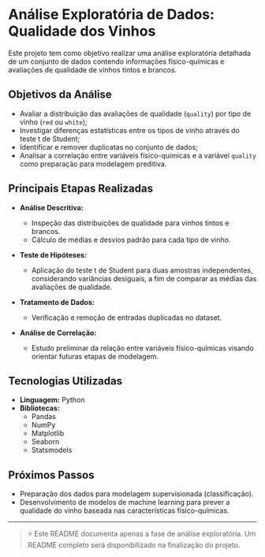 # Análise Exploratória de Dados: Qualidade dos Vinhos

Este projeto tem como objetivo realizar uma análise exploratória detalhada de um conjunto de dados contendo informações físico-químicas e avaliações de qualidade de vinhos tintos e brancos.

## Objetivos da Análise

- Avaliar a distribuição das avaliações de qualidade (`quality`) por tipo de vinho (`red` ou `white`);
- Investigar diferenças estatísticas entre os tipos de vinho através do teste t de Student;
- Identificar e remover duplicatas no conjunto de dados;
- Analisar a correlação entre variáveis físico-químicas e a variável `quality` como preparação para modelagem preditiva.

## Principais Etapas Realizadas

- **Análise Descritiva:**
  - Inspeção das distribuições de qualidade para vinhos tintos e brancos.
  - Cálculo de médias e desvios padrão para cada tipo de vinho.
  
- **Teste de Hipóteses:**
  - Aplicação do teste t de Student para duas amostras independentes, considerando variâncias desiguais, a fim de comparar as médias das avaliações de qualidade.
  
- **Tratamento de Dados:**
  - Verificação e remoção de entradas duplicadas no dataset.
  
- **Análise de Correlação:**
  - Estudo preliminar da relação entre variáveis físico-químicas visando orientar futuras etapas de modelagem.

## Tecnologias Utilizadas

- **Linguagem:** Python
- **Bibliotecas:** 
  - Pandas
  - NumPy
  - Matplotlib
  - Seaborn
  - Statsmodels

## Próximos Passos

- Preparação dos dados para modelagem supervisionada (classificação).
- Desenvolvimento de modelos de machine learning para prever a qualidade do vinho baseada nas características físico-químicas.

---

> ⚡ Este README documenta apenas a fase de análise exploratória. Um README completo será disponibilizado na finalização do projeto.
